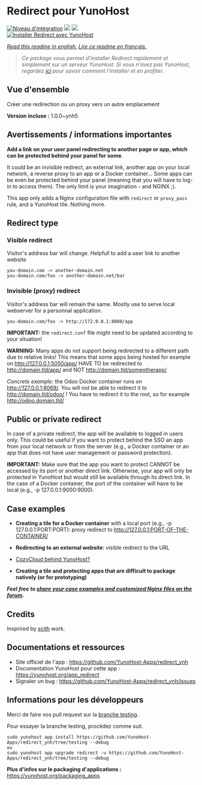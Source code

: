 # Redirect pour YunoHost

[![Niveau d'intégration](https://dash.yunohost.org/integration/redirect.svg)](https://dash.yunohost.org/appci/app/redirect) ![](https://ci-apps.yunohost.org/ci/badges/redirect.status.svg) ![](https://ci-apps.yunohost.org/ci/badges/redirect.maintain.svg)  
[![Installer Redirect avec YunoHost](https://install-app.yunohost.org/install-with-yunohost.svg)](https://install-app.yunohost.org/?app=redirect)

*[Read this readme in english.](./README.md)*
*[Lire ce readme en français.](./README_fr.md)*

> *Ce package vous permet d'installer Redirect rapidement et simplement sur un serveur YunoHost.
Si vous n'avez pas YunoHost, regardez [ici](https://yunohost.org/#/install) pour savoir comment l'installer et en profiter.*

## Vue d'ensemble

Créer une redirection ou un proxy vers un autre emplacement

**Version incluse :** 1.0.0~ynh5



## Avertissements / informations importantes

**Add a link on your user panel redirecting to another page or app, which can be protected behind your panel for some**.

It could be an invisible redirect, an external link, another app on your local network, a reverse proxy to an app or a Docker container... Some apps can be even be protected behind your panel (meaning that you will have to log-in to access them). The only limit is your imagination - and NGINX ;).

This app only adds a Nginx configuration file with `redirect` or `proxy_pass` rule, and a YunoHost tile. Nothing more.

## Redirect type

### Visible redirect

Visitor's address bar will change. Helpfull to add a user link to another website

    you-domain.com -> another-domain.net
    you-domain.com/foo -> another-domain.net/bar

### Invisible (proxy) redirect

Visitor's address bar will remain the same. Mostly use to serve local webserver for a personnal application.
    
    you-domain.com/foo -> http://172.0.0.1:8080/app

**IMPORTANT:** the `redirect.conf` file might need to be updated according to your situation!

**WARNING:** Many apps do not support being redirected to a different path due to relative links! This means that some apps being hosted for example on http://127.0.0.1:5050/app/ HAVE TO be redirected to http://domain.tld/app/ and NOT http://domain.tld/someotherapp/

*Concrete example:* the Odoo Docker container runs on http://127.0.0.1:8069/. You will not be able to redirect it to http://domain.tld/odoo/ ! You have to redirect it to the root, so for example http://odoo.domain.tld/

## Public or private redirect

In case of a private redirect, the app will be available to logged in users only. This could be useful if you want to protect behind the SSO an app from your local network or from the server (e.g., a Docker container or an app that does not have user management or password protection).

**IMPORTANT:** Make sure that the app you want to protect CANNOT be accessed by its port or another direct link. Otherwise, your app will only be protected in YunoHost but would still be available through its direct link. In the case of a Docker container, the port of the container will have to be local (e.g., -p 127.0.0.1:9000:9000).

## Case examples

- **Creating a tile for a Docker container** with a local port (e.g., -p 127.0.0.1:PORT:PORT): proxy redirect to http://127.0.0.1:PORT-OF-THE-CONTAINER/

- **Redirecting to an external website**: visible redirect to the URL

- [CozyCloud behind YunoHost?](https://forum.cozy.io/t/cozy-cloud-sous-yunohost/616/11)

- **Creating a tile and protecting apps that are difficult to package natively (or for prototyping)**


**_Feel free to [share your case examples and customized Nginx files on the forum](https://forum.yunohost.org/t/2182)._**

## Credits

Insprired by [scith](https://github.com/scith) work.

## Documentations et ressources

* Site officiel de l'app : https://github.com/YunoHost-Apps/redirect_ynh
* Documentation YunoHost pour cette app : https://yunohost.org/app_redirect
* Signaler un bug : https://github.com/YunoHost-Apps/redirect_ynh/issues

## Informations pour les développeurs

Merci de faire vos pull request sur la [branche testing](https://github.com/YunoHost-Apps/redirect_ynh/tree/testing).

Pour essayer la branche testing, procédez comme suit.
```
sudo yunohost app install https://github.com/YunoHost-Apps/redirect_ynh/tree/testing --debug
ou
sudo yunohost app upgrade redirect -u https://github.com/YunoHost-Apps/redirect_ynh/tree/testing --debug
```

**Plus d'infos sur le packaging d'applications :** https://yunohost.org/packaging_apps